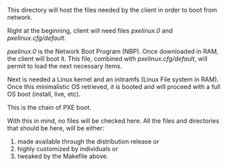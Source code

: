 This directory will host the files needed by the client in order to boot from network.

Right at the beginning, client will need files _pxelinux.0_ and _pxelinux.cfg/default_.

_pxelinux.0_ is the Network Boot Program (NBP). Once downloaded in RAM, the client will boot it. This file, combined with _pxelinux.cfg/default_, will permit to load the next necessary items.

Next is needed a Linux kernel and an initramfs (Linux File system in RAM).
Once this minimalistic OS retrieved, it is booted and will proceed with a full OS boot (install, live, etc).

This is the chain of PXE boot.

With this in mind, no files will be checked here.
All the files and directories that should be here, will be either:
1) made available through the distribution release or
2) highly customized by individuals or
3) tweaked by the Makefile above.